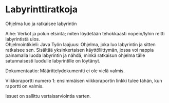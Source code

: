 # Labyrinttiratkoja
Ohjelma luo ja ratkaisee labyrintin

Aihe: Verkot ja polun etsintä; miten löydetään tehokkaasti nopein/lyhin reitti labyrintistä ulos.  
Ohjelmointikieli: Java
Työn laajuus: Ohjelma, joka luo labyrintin ja sitten ratkaisee sen. Sisältää yksinkertaisen käyttöliittymän, jossa voi nappia painamalla luoda labyrintin ja nähdä, minkä ratkaisun ohjelma tälle satunnaisesti luodulle labyrintille on löytänyt. 

Dokumentaatio: Määrittelydokumentti ei ole vielä valmis.

Viikkoraportti numero 1: ensimmäisen viikkoraportin linkki tulee tähän, kun raportti on valmis.

Issuet on sallittu vertaisarviointia varten.

